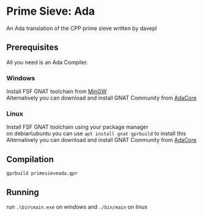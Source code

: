 Prime Sieve: Ada
================

  An Ada translation of the CPP prime sieve written by davepl

Prerequisites
-------------

  All you need is an Ada Compiler.

### Windows 
  
  Install FSF GNAT toolchain from [MinGW](https://sourceforge.net/projects/mingw/)\
  Alternatively you can download and install GNAT Community from [AdaCore](https://www.adacore.com/download)
  
### Linux

  Install FSF GNAT toolchain using your package manager\
  on debian\ubuntu you can use `apt install gnat gprbuild` to install this\
  Alternatively you can download and install GNAT Community from [AdaCore](https://www.adacore.com/download)

Compilation
-----------

  `gprbuild primesieveada.gpr`

Running
-------

  run `.\bin\main.exe` on windows and `./bin/main` on linux
